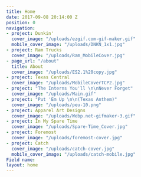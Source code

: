 ```yaml
---
title: Home
date: 2017-09-08 20:14:00 Z
position: 0
navigation:
- project: Dunkin'
  cover_image: "/uploads/ezgif.com-gif-maker.gif"
  mobile_cover_image: "/uploads/DNKN_1x1.jpg"
- project: Ram Trucks
  cover_image: "/uploads/Ram_MobileCover.jpg"
- page_url: "/about"
  title: About
  cover_image: "/uploads/ES2.1%20copy.jpg"
- project: Texas Central
  cover_image: "/uploads/MobileCoverTCP2.jpg"
- project: "The Interns You'll \n\nNever Forget"
  cover_image: "/uploads/Main.gif"
- project: "Put 'Em Up \n\n(Texas Anthem)"
  cover_image: "/uploads/peu-10.png"
- project: Apparel Art Designs
  cover_image: "/uploads/Webp.net-gifmaker-3.gif"
- project: In My Spare Time
  cover_image: "/uploads/Spare-Time_Cover.jpg"
- project: Foremost
  cover_image: "/uploads/foremost-cover.jpg"
- project: Catch
  cover_image: "/uploads/catch-cover.jpg"
  mobile_cover_image: "/uploads/catch-mobile.jpg"
Field name: 
layout: home
---
```


